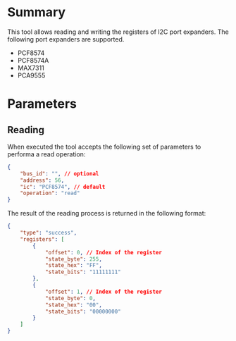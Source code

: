 # Summary

This tool allows reading and writing the registers of I2C port expanders.
The following port expanders are supported.
* PCF8574
* PCF8574A
* MAX7311
* PCA9555

# Parameters

## Reading
When executed the tool accepts the following set of parameters to performa a read operation:

```json
{
    "bus_id": "", // optional
    "address": 56,
    "ic": "PCF8574", // default
    "operation": "read"
}
```

The result of the reading process is returned in the following format:

```json
{
    "type": "success",
    "registers": [
        {
            "offset": 0, // Index of the register
            "state_byte": 255,
            "state_hex": "FF",
            "state_bits": "11111111"
        },
        {
            "offset": 1, // Index of the register
            "state_byte": 0,
            "state_hex": "00",
            "state_bits": "00000000"
        }
    ]
}
```